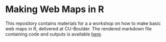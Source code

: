 # Making Web Maps in R

This repository contains materials for a a workshop on how to make basic web maps in R, delivered at CU-Boulder. The rendered markdown file containing code and outputs is available [here](https://aranganath24.github.io/R_webmapping/). 
